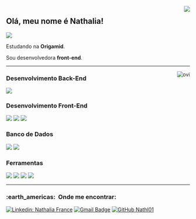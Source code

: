 <img align='right' src="https://github-readme-stats.vercel.app/api?username=Nathl01&show_icons=true&title_color=783c00&text_color=af552e&icon_color=783c00&bg_color=f8efd4&cache_seconds=2300">

## Olá, meu nome é Nathalia!

<img src="https://img.shields.io/static/v1?label=Overview&message=NATHALIA&color=f8efd4&style=for-the-badge&logo=GitHub">
<p>
  
Estudando na **Origamid**.<br/>

Sou desenvolvedora **front-end**.

</p>
<hr>

<img align="right" src="https://github-readme-stats.vercel.app/api/top-langs?username=Nathl01&show_icons=true&locale=en&layout=compact&title_color=783c00&text_color=af552e&icon_color=783c00&bg_color=f8efd4" alt="ovi" />

### Desenvolvimento Back-End<br/>
<div align="left">
  <img src="https://img.shields.io/badge/-Java-ED8B00?style=for-the-badge&logo=java&logoColor=white&labelColor=007396">
</div>

### Desenvolvimento Front-End<br/>
<div align="left">
  <img src="https://img.shields.io/badge/-HTML-c58545?style=for-the-badge&logo=html5&logoColor=c58545&labelColor=282828">
  <img src="https://img.shields.io/badge/-JavaScript-F7DF1E?style=for-the-badge&logo=javascript&logoColor=F7DF1E&labelColor=282828">
  <img src="https://img.shields.io/badge/-CSS-d1a01f?style=for-the-badge&logo=css3&logoColor=d1a01f&labelColor=282828">
</div>

### Banco de Dados
<div align="left">
  <img src="https://img.shields.io/badge/-MySQL-4479A1?style=for-the-badge&logo=mysql&logoColor=white&labelColor=4479A1">
  <img src="https://img.shields.io/badge/-PostgreSQL-003B57?style=for-the-badge&logo=postgresql&logoColor=white&labelColor=003B57">
</div>

### Ferramentas<br/>
<div align="left">
  <img src="https://img.shields.io/badge/-Git-F05032?style=for-the-badge&logo=git&logoColor=F05032&labelColor=282828">
  <img src="https://img.shields.io/badge/-NPM-CB3837?style=for-the-badge&logo=npm&logoColor=CB3837&labelColor=282828">
  <img src="https://img.shields.io/badge/-Figma-F24E1E?style=for-the-badge&logo=figma&logoColor=F24E1E&labelColor=282828">
  <img src="https://img.shields.io/badge/-Trello-0079BF?style=for-the-badge&logo=trello&logoColor=0079BF&labelColor=282828">
</div>

<hr>
<p>
<h3> :earth_americas: &nbsp;Onde me encontrar: </h3> 
  
[![Linkedin: Nathalia France](https://img.shields.io/badge/-Nathalia-blue?style=flat-square&logo=Linkedin&logoColor=white&link=https://www.linkedin.com/in/nathalia-f-56124024b/)](https://www.linkedin.com/in/nathalia-f-56124024b/)
[![Gmail Badge](https://img.shields.io/badge/-santosnath314@gmail.com-006bed?style=flat-square&logo=Gmail&logoColor=white&link=mailto:santosnath314@gmail.com)](mailto:santosnath314@gmail.com)
[![GitHub Nathl01]( https://img.shields.io/github/followers/Nathl01?label=follow&style=social)](https://github.com/Nathl01)
</p>
